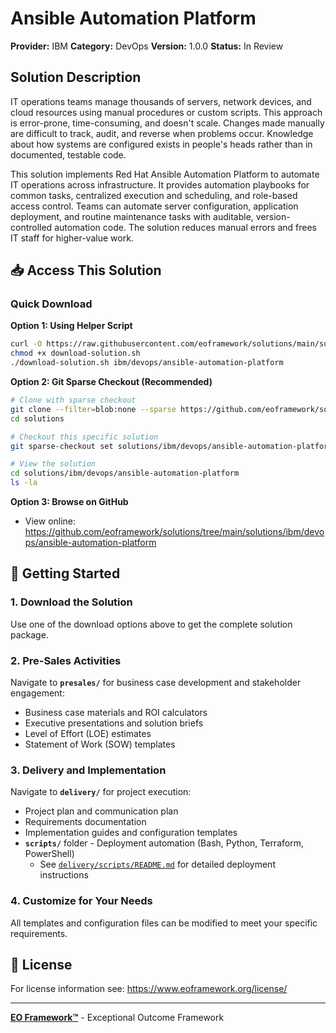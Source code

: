 # Ansible Automation Platform

**Provider:** IBM
**Category:** DevOps
**Version:** 1.0.0
**Status:** In Review

## Solution Description

IT operations teams manage thousands of servers, network devices, and cloud resources using manual procedures or custom scripts. This approach is error-prone, time-consuming, and doesn't scale. Changes made manually are difficult to track, audit, and reverse when problems occur. Knowledge about how systems are configured exists in people's heads rather than in documented, testable code.

This solution implements Red Hat Ansible Automation Platform to automate IT operations across infrastructure. It provides automation playbooks for common tasks, centralized execution and scheduling, and role-based access control. Teams can automate server configuration, application deployment, and routine maintenance tasks with auditable, version-controlled automation code. The solution reduces manual errors and frees IT staff for higher-value work.


## 📥 Access This Solution

### Quick Download

**Option 1: Using Helper Script**
```bash
curl -O https://raw.githubusercontent.com/eoframework/solutions/main/support/tools/download-solution.sh
chmod +x download-solution.sh
./download-solution.sh ibm/devops/ansible-automation-platform
```

**Option 2: Git Sparse Checkout (Recommended)**
```bash
# Clone with sparse checkout
git clone --filter=blob:none --sparse https://github.com/eoframework/solutions.git
cd solutions

# Checkout this specific solution
git sparse-checkout set solutions/ibm/devops/ansible-automation-platform

# View the solution
cd solutions/ibm/devops/ansible-automation-platform
ls -la
```

**Option 3: Browse on GitHub**
- View online: https://github.com/eoframework/solutions/tree/main/solutions/ibm/devops/ansible-automation-platform

## 🚀 Getting Started

### 1. Download the Solution
Use one of the download options above to get the complete solution package.

### 2. Pre-Sales Activities
Navigate to **`presales/`** for business case development and stakeholder engagement:
- Business case materials and ROI calculators
- Executive presentations and solution briefs
- Level of Effort (LOE) estimates
- Statement of Work (SOW) templates

### 3. Delivery and Implementation
Navigate to **`delivery/`** for project execution:
- Project plan and communication plan
- Requirements documentation
- Implementation guides and configuration templates
- **`scripts/`** folder - Deployment automation (Bash, Python, Terraform, PowerShell)
  - See [`delivery/scripts/README.md`](delivery/scripts/README.md) for detailed deployment instructions

### 4. Customize for Your Needs
All templates and configuration files can be modified to meet your specific requirements.

## 📄 License

For license information see: <a href="https://www.eoframework.org/license/" target="_blank">https://www.eoframework.org/license/</a>

---

**<a href="https://eoframework.org" target="_blank">EO Framework™</a>** - Exceptional Outcome Framework
